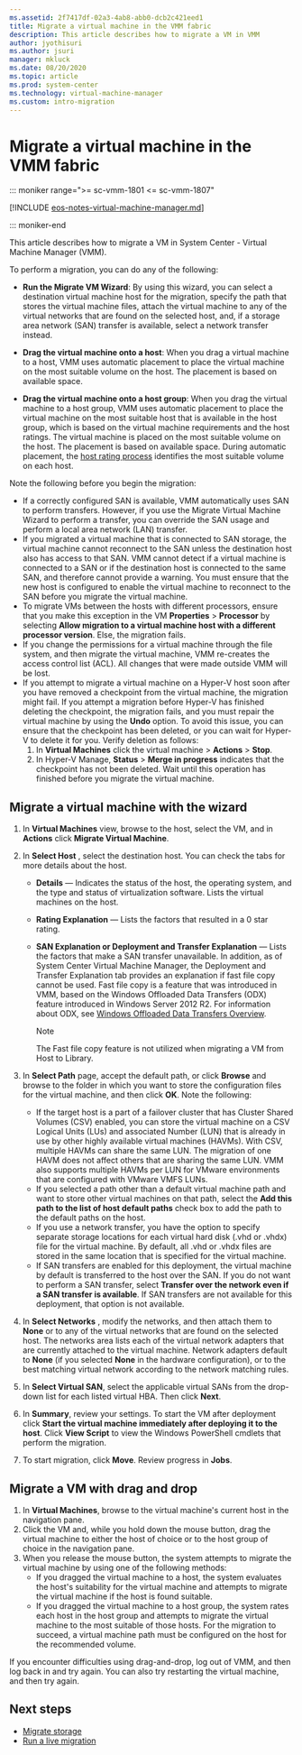 ```yaml
---
ms.assetid: 2f7417df-02a3-4ab8-abb0-dcb2c421eed1
title: Migrate a virtual machine in the VMM fabric
description: This article describes how to migrate a VM in VMM
author: jyothisuri
ms.author: jsuri
manager: mkluck
ms.date: 08/20/2020
ms.topic: article
ms.prod: system-center
ms.technology: virtual-machine-manager
ms.custom: intro-migration
---
```



# Migrate a virtual machine in the VMM fabric

::: moniker range=">= sc-vmm-1801 <= sc-vmm-1807"

[!INCLUDE [eos-notes-virtual-machine-manager.md](../includes/eos-notes-virtual-machine-manager.md)]

::: moniker-end

This article describes how to migrate a VM in System Center - Virtual Machine Manager (VMM).

To perform a migration, you can do any of the following:

- **Run the Migrate VM Wizard**: By using this wizard, you can select a destination virtual machine host for the migration, specify the path that stores the virtual machine files, attach the virtual machine to any of the virtual networks that are found on the selected host, and, if a storage area network (SAN) transfer is available, select a network transfer instead.
- **Drag the virtual machine onto a host**: When you drag a virtual machine to a host, VMM uses automatic placement to place the virtual machine on the most suitable volume on the host. The placement is based on available space.

- **Drag the virtual machine onto a host group**: When you drag the virtual machine to a host group, VMM uses automatic placement to place the virtual machine on the most suitable host that is available in the host group, which is based on the virtual machine requirements and the host ratings. The virtual machine is placed on the most suitable volume on the host. The placement is based on available space. During automatic placement, the [host rating process](provision-vms.md#host-ratings) identifies the most suitable volume on each host.

Note the following before you begin the migration:

- If a correctly configured SAN is available, VMM automatically uses SAN to perform transfers. However, if you use the Migrate Virtual Machine Wizard to perform a transfer, you can override the SAN usage and perform a local area network (LAN) transfer.
- If you migrated a virtual machine that is connected to SAN storage, the virtual machine cannot reconnect to the SAN unless the destination host also has access to that SAN. VMM cannot detect if a virtual machine is connected to a SAN or if the destination host is connected to the same SAN, and therefore cannot provide a warning. You must ensure that the new host is configured to enable the virtual machine to reconnect to the SAN before you migrate the virtual machine.
- To migrate VMs between the hosts with different processors, ensure that you make this exception in the VM **Properties** > **Processor** by selecting **Allow migration to a virtual machine host with a different processor version**. Else, the migration fails.
- If you change the permissions for a virtual machine through the file system, and then migrate the virtual machine, VMM re-creates the access control list (ACL). All changes that were made outside VMM will be lost.
- If you attempt to migrate a virtual machine on a Hyper-V host soon after you have removed a checkpoint from the virtual machine, the migration might fail. If you attempt a migration before Hyper-V has finished deleting the checkpoint, the migration fails, and you must repair the virtual machine by using the **Undo** option. To avoid this issue, you can ensure that the checkpoint has been deleted, or you can wait for Hyper-V to delete it for you. Verify deletion as follows:
    1. In **Virtual Machines** click the virtual machine >  **Actions** > **Stop**.
    1. In Hyper-V Manage, **Status** > **Merge in progress** indicates that the checkpoint has not been deleted. Wait until this operation has finished before you migrate the virtual machine.

## Migrate a virtual machine with the wizard

1. In **Virtual Machines** view, browse to the host, select the VM, and in **Actions** click **Migrate Virtual Machine**.
2. In **Select Host** , select the destination host. You can check the tabs for more details about the host.
   - **Details** — Indicates the status of the host, the operating system, and the type and status of virtualization software. Lists the virtual machines on the host.
   - **Rating Explanation** — Lists the factors that resulted in a 0 star rating.
   - **SAN Explanation or Deployment and Transfer Explanation** — Lists the factors that make a SAN transfer unavailable. In addition, as of System Center Virtual Machine Manager, the Deployment and Transfer Explanation tab provides an explanation if fast file copy cannot be used. Fast file copy is a feature that was introduced in VMM, based on the Windows Offloaded Data Transfers (ODX) feature introduced in Windows Server 2012 R2. For information about ODX, see [Windows Offloaded Data Transfers Overview](/previous-versions/windows/it-pro/windows-server-2012-R2-and-2012/hh831375(v=ws.11)).

     > [!NOTE]
     > The Fast file copy feature is not utilized when migrating a VM from Host to Library.

3. In **Select Path** page, accept the default path, or click **Browse** and browse to the folder in which you want to store the configuration files for the virtual machine, and then click **OK**. Note the following:
   - If the target host is a part of a failover cluster that has Cluster Shared Volumes (CSV) enabled, you can store the virtual machine on a CSV Logical Units (LUs) and associated Number (LUN) that is already in use by other highly available virtual machines (HAVMs). With CSV, multiple HAVMs can share the same LUN. The migration of one HAVM does not affect others that are sharing the same LUN. VMM also supports multiple HAVMs per LUN for VMware environments that are configured with VMware VMFS LUNs.  
   - If you selected a path other than a default virtual machine path and want to store other virtual machines on that path, select the **Add this path to the list of host default paths** check box to add the path to the default paths on the host.
   - If you use a network transfer, you have the option to specify separate storage locations for each virtual hard disk (.vhd or .vhdx) file for the virtual machine. By default, all .vhd or .vhdx files are stored in the same location that is specified for the virtual machine.  
   - If SAN transfers are enabled for this deployment, the virtual machine by default is transferred to the host over the SAN. If you do not want to perform a SAN transfer, select **Transfer over the network even if a SAN transfer is available**. If SAN transfers are not available for this deployment, that option is not available.
4. In **Select Networks** , modify the networks, and then attach them to **None** or to any of the virtual networks that are found on the selected host. The networks area lists each of the virtual network adapters that are currently attached to the virtual machine. Network adapters default to **None** (if you selected **None** in the hardware configuration), or to the best matching virtual network according to the network matching rules.
5. In **Select Virtual SAN**, select the applicable virtual SANs from the drop-down list for each listed virtual HBA. Then click **Next**.
6. In **Summary**, review your settings. To start the VM after deployment click **Start the virtual machine immediately after deploying it to the host**. Click **View Script** to view the Windows PowerShell cmdlets that perform the migration.
7. To start migration, click **Move**. Review progress in **Jobs**.

## Migrate a VM with drag and drop

1. In **Virtual Machines**, browse to the virtual machine's current host in the navigation pane.
1. Click the VM and, while you hold down the mouse button, drag the virtual machine to either the host of choice or to the host group of choice in the navigation pane.
1. When you release the mouse button, the system attempts to migrate the virtual machine by using one of the following methods:
    - If you dragged the virtual machine to a host, the system evaluates the host's suitability for the virtual machine and attempts to migrate the virtual machine if the host is found suitable.
    - If you dragged the virtual machine to a host group, the system rates each host in the host group and attempts to migrate the virtual machine to the most suitable of those hosts. For the migration to succeed, a virtual machine path must be configured on the host for the recommended volume.

If you encounter difficulties using drag-and-drop, log out of VMM, and then log back in and try again. You can also try restarting the virtual machine, and then try again.

## Next steps

- [Migrate storage](migrate-storage.md)
- [Run a live migration](migrate-live.md)
